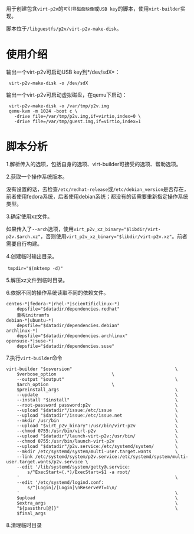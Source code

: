 用于创建包含`virt-p2v`的`可引导磁盘映像`或`USB key`的脚本，使用`virt-builder`实现。

脚本位于`/libguestfs/p2v/virt-p2v-make-disk`。

# 使用介绍

输出一个virt-p2v可启动USB key到*/dev/sdX*：

```shell
 virt-p2v-make-disk -o /dev/sdX
```

输出一个virt-p2v可启动虚拟磁盘，在qemu下启动：

```shell
 virt-p2v-make-disk -o /var/tmp/p2v.img
 qemu-kvm -m 1024 -boot c \
   -drive file=/var/tmp/p2v.img,if=virtio,index=0 \
   -drive file=/var/tmp/guest.img,if=virtio,index=1
```

# 脚本分析
1.解析传入的选项，包括自身的选项、virt-builder可接受的选项、帮助选项。

2.获取一个操作系统版本。

​	没有设置的话，去检查`/etc/redhat-release`或`/etc/debian_version`是否存在，前者使用fedora系统，后者使用debian系统；都没有的话需要重新指定操作系统类型。

3.确定使用xz文件。

​	如果传入了`--arch`选项，使用`virt_p2v_xz_binary="$libdir/virt-p2v.$arch.xz"`，否则使用`virt_p2v_xz_binary="$libdir/virt-p2v.xz"`。前者需要自行构建。

4.创建临时输出目录。

​	`tmpdir="$(mktemp -d)"`

5.解压xz文件到临时目录。

6.依据不同的操作系统读取不同的依赖文件。

```shell
centos-*|fedora-*|rhel-*|scientificlinux-*)
	depsfile="$datadir/dependencies.redhat"
	重构initramfs
debian-*|ubuntu-*)
	depsfile="$datadir/dependencies.debian"
archlinux-*)
    depsfile="$datadir/dependencies.archlinux"
opensuse-*|suse-*)
    depsfile="$datadir/dependencies.suse"
```

7.执行`virt-builder`命令

```shell
virt-builder "$osversion"                                       \
    $verbose_option						\
    --output "$output"                                          \
    $arch_option						\
    $preinstall_args                                            \
    --update                                                    \
    --install "$install"                                        \
    --root-password password:p2v                                \
    --upload "$datadir"/issue:/etc/issue                        \
    --upload "$datadir"/issue:/etc/issue.net                    \
    --mkdir /usr/bin                                            \
    --upload "$virt_p2v_binary":/usr/bin/virt-p2v               \
    --chmod 0755:/usr/bin/virt-p2v                              \
    --upload "$datadir"/launch-virt-p2v:/usr/bin/               \
    --chmod 0755:/usr/bin/launch-virt-p2v                       \
    --upload "$datadir"/p2v.service:/etc/systemd/system/        \
    --mkdir /etc/systemd/system/multi-user.target.wants         \
    --link /etc/systemd/system/p2v.service:/etc/systemd/system/multi-user.target.wants/p2v.service \
    --edit '/lib/systemd/system/getty@.service:
        s/^ExecStart=(.*)/ExecStart=$1 -a root/
    '                                                           \
    --edit '/etc/systemd/logind.conf:
        s/^[Login]/[Login]\nReserveVT=1\n/
    '                                                           \
    $upload                                                     \
    $extra_args                                                 \
    "${passthru[@]}"                                            \
    $final_args
```

8.清理临时目录



